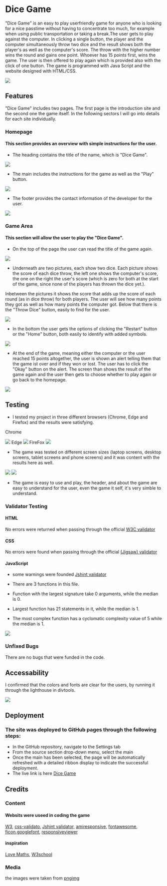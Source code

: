 # Dice Game

"Dice Game" is an easy to play userfriendly game for anyone who is looking for a nice passtime without having to concentrate too much, for example when using public transportation or taking a break.The user gets to play against the computer. In clicking a single button, the player and the computer simultaneously throw two dice and the result shows both the player's as well as the computer's score. The throw with the higher number wins the round and gains one point. Whoever has 15 points first, wins the game. The user is then offered to play again which is provided also with the click of one button. The game is programmed with Java Script and the website designed with HTML/CSS.

<img src="img-readme/capture-c.jpg">

## Features
"Dice Game" includes two pages. The first page is the introduction site and the second one the game itself. In the following sectors I will go into details for each site individually.

### Homepage
#### This section provides an overview with simple instructions for the user.

 - The heading contains the title of the name, which is "Dice Game".

<img src="img-readme/h-1.jpg">

- The main includes the instructions for the game as well as the "Play" button.

<img src="img-readme/m-1.jpg">

- The footer provides the contact information of the developer for the user. 

<img src="img-readme/f-1.jpg">

### Game Area
#### This section will allow the user to play the "Dice Game". 

- On the top of the page the user can read the title of the game again.

<img src="img-readme/h-2.jpg">

- Underneath are two pictures, each show two dice. Each picture shows the score of each dice throw, the left one shows the computer's score, the one on the right the user's score (which is zero for both at the start of the game, since none of the players has thrown the dice yet.).

Inbetween the pictures it shows the score that adds up the score of each round (as in dice throw) for both players. The user will see how many points they got as well as how many points the computer got. 
Below that there is the "Throw Dice" button, easily to find for the user.

<img src="img-readme/m-2.jpg">

- In the bottom the user gets the options of clicking the "Restart" button or the "Home" button, both easily to identify with added symbols. 

<img src="img-readme/f-2.jpg">

- At the end of the game, meaning either the computer or the user reached 15 points altogether, the user is shown an alert telling them that the game ist over and if they won or lost. The user has to click the "Okay" button on the alert. The screen than shows the result of the game again and the user then gets to choose whether to play again or go back to the homepage. 

<img src="img-readme/lpage.jpg">

## Testing
- I tested my project in three different browsers (Chrome, Edge and Firefox) and the results were satisfying.

Chrome

<img src="img-readme/chrom.jpg">
Edge

<img src="img-readme/edge.jpg">
FireFox

<img src="img-readme/firefox.jpg">

- The game was tested on different screen sizes (laptop screens, desktop screens, tablet screens and phone screens) and it was content with the results here as well.

<img src="img-readme/capture-a.jpg">
<img src="img-readme/capture-b.jpg">

- The game is easy to use and play, the header, and about the game are easy to understand for the user, even the game it self, it's very simble to understand.

### Validator Testing
#### HTML
 No errors were returned when passing through the official [W3C validator](https://validator.w3.org/nu/?doc=https%3A%2F%2Fchristianalamassi.github.io%2FFirst-js-project%2F)

#### CSS
No errors were found when passing through the official [(Jigsaw) validator](https://jigsaw.w3.org/css-validator/validator?uri=https%3A%2F%2Fchristianalamassi.github.io%2FFirst-js-project%2F&profile=css3svg&usermedium=all&warning=1&vextwarning=&lang=en)

#### JavaScript
- some warnings were founded [Jshint validator](https://jshint.com/)

- There are 3 functions in this file.

- Function with the largest signature take 0 arguments, while the median is 0.

- Largest function has 21 statements in it, while the median is 1.

- The most complex function has a cyclomatic complexity value of 5 while the median is 1.

<img src="img-readme/js.png">

### Unfixed Bugs
There are no bugs that were funded in the code.

## Accessability
I confirmed that the colors and fonts are clear for the users, by running it through the lighthouse in divtools.

<img src="img-readme/lighthouse.jpg">

## Deployment

### The site was deployed to GitHub pages through the following steps:

- In the GitHub repository, navigate to the Settings tab
- From the source section drop-down menu, select the main
- Once the main has been selected, the page will be automatically refreshed with a detailed ribbon display to indicate the successful deployment.
- The live link is here [Dice Game](https://christianalamassi.github.io/First-js-project/)

## Credits

### Content
#### Websits were useed in coding the game
[W3](https://validator.w3.org/#validate_by_input),  [css-validato](https://jigsaw.w3.org/css-validator/),  [Jshint validator](https://jshint.com/), [amiresponsive](https://ui.dev/amiresponsive),  [fontawesome](https://fontawesome.com/), [ficon](https://www.favicon.cc/),[googlefont](https://fonts.google.com/), [responsiveviewer](https://responsiveviewer.org)

#### inspiration
[Love Maths](https://learn.codeinstitute.net/courses/course-v1:CodeInstitute+LM101+2021_T1/courseware/2d651bf3f23e48aeb9b9218871912b2e/78f3c10a937c4fe09640c7c0098d16bd/?child=first), [W3school](https://www.w3schools.com/js/default.asp)

### Media
the images were taken from [pngimg](pngimg.com)